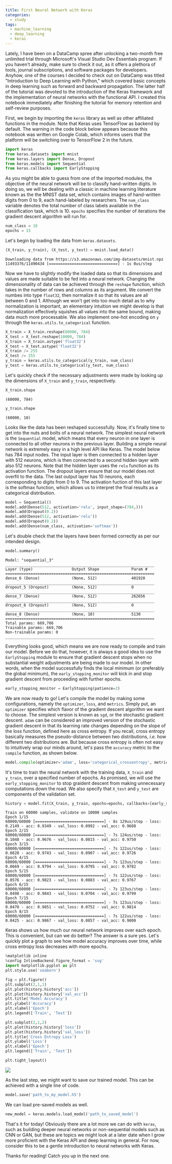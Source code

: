 ```yaml
---
title: First Neural Network with Keras
categories:
  - study
tags:
  - machine_learning
  - deep_learning
  - keras
---
```


Lately, I have been on a DataCamp spree after unlocking a two-month free unlimited trial through Microsoft's Visual Studio Dev Essentials program. If you haven't already, make sure to check it out, as it offers a plethora of tools, journal subscriptions, and software packages for developers. Anyhow, one of the courses I decided to check out on DataCamp was titled "Introduction to Deep Learning with Python," which covered basic concepts in deep learning such as forward and backward propagation. The latter half of the tutorial was devoted to the introduction of the Keras framework and the implementation of neural networks with the functional API. I created this notebook immediately after finishing the tutorial for memory retention and self-review purposes.

First, we begin by importing the `keras` library as well as other affiliated functions in the module. Note that Keras uses TensorFlow as backend by default. The warning in the code block below appears because this notebook was written on Google Colab, which informs users that the platform will be switching over to TensorFlow 2 in the future. 


```python
import keras
from keras.datasets import mnist
from keras.layers import Dense, Dropout
from keras.models import Sequential
from keras.callbacks import EarlyStopping
```

As you might be able to guess from one of the imported modules, the objective of the neural network will be to classify hand-written digits. In doing so, we will be dealing with a classic in machine learning literature known as the the MNIST data set, which contains images of hand-written digits from 0 to 9, each hand-labeled by researchers. The `num_class` variable denotes the total number of class labels available in the classification task, which is 10. `epochs` specifies the number of iterations the gradient descent algorithm will run for. 


```python
num_class = 10
epochs = 15
```

Let's begin by loading the data from `keras.datasets`.


```python
(X_train, y_train), (X_test, y_test) = mnist.load_data()
```

    Downloading data from https://s3.amazonaws.com/img-datasets/mnist.npz
    11493376/11490434 [==============================] - 1s 0us/step


Now we have to slightly modify the loaded data so that its dimensions and values are made suitable to be fed into a neural network. Changing the dimensionality of data can be achieved through the `reshape` function, which takes in the number of rows and columns as its argument. We convert the numbes into type `float32`, then normalize it so that its values are all between 0 and 1. Although we won't get into too much detail as to why normalization is important, an elementary intuition we might develop is that normalization effectively squishes all values into the same bound, making data much more processable. We also implement one-hot encoding on `y` through the `keras.utils.to_categorical` function.


```python
X_train = X_train.reshape(60000, 784)
X_test = X_test.reshape(10000, 784)
X_train = X_train.astype('float32')
X_test = X_test.astype('float32')
X_train /= 255
X_test /= 255
y_train = keras.utils.to_categorical(y_train, num_class)
y_test = keras.utils.to_categorical(y_test, num_class)
```

Let's quickly check if the necessary adjustments were made by looking up the dimensions of `X_train` and `y_train`, respectively.


```python
X_train.shape
```




    (60000, 784)




```python
y_train.shape
```




    (60000, 10)



Looks like the data has been reshaped successfully. Now, it's finally time to get into the nuts and bolts of a neural network. The simplest neural network is the `Sequential` model, which means that every neuron in one layer is connected to all other neurons in the previous layer. Building a simple neural network is extremely easy in a high level API like Keras. The model below has 784 input nodes. The input layer is then connected to a hidden layer with 512 neurons, which is then connected to a second hidden layer with also 512 neurons. Note that the hidden layer uses the `relu` function as its activation function. The dropout layers ensure that our model does not overfit to the data. The last output layer has 10 neurons, each corresponding to digits from 0 to 9. The activation fuction of this last layer is the softmax function, which allows us to interpret the final results as a categorical distribution. 


```python
model = Sequential()
model.add(Dense(512, activation='relu', input_shape=(784,)))
model.add(Dropout(0.2))
model.add(Dense(512, activation='relu'))
model.add(Dropout(0.2))
model.add(Dense(num_class, activation='softmax'))
```

Let's double check that the layers have been formed correctly as per our intended design. 


```python
model.summary()
```

    Model: "sequential_3"
    _________________________________________________________________
    Layer (type)                 Output Shape              Param #   
    =================================================================
    dense_6 (Dense)              (None, 512)               401920    
    _________________________________________________________________
    dropout_5 (Dropout)          (None, 512)               0         
    _________________________________________________________________
    dense_7 (Dense)              (None, 512)               262656    
    _________________________________________________________________
    dropout_6 (Dropout)          (None, 512)               0         
    _________________________________________________________________
    dense_8 (Dense)              (None, 10)                5130      
    =================================================================
    Total params: 669,706
    Trainable params: 669,706
    Non-trainable params: 0
    _________________________________________________________________


Everything looks good, which means we are now ready to compile and train our model. Before we do that, however, it is always a good idea to use the `EarlyStopping` module to ensure that gradient descent stops when no substantial weight adjustments are being made to our model. In other words, when the model successfully finds the local minimum (or preferably the global minimum), the `early_stopping_monitor` will kick in and stop gradient descent from proceeding with further epochs. 


```python
early_stopping_monitor = EarlyStopping(patience=2)
```

We are now ready to go! Let's compile the model by making some configurations, namely the `optimizer`, `loss`, and `metrics`. Simply put, an `optimizer` specifies which flavor of the gradient descent algorithm we want to choose. The simplest version is known as `sgd`, or the stochastic gradient descent. `adam` can be considered an improved version of the stochastic gradient descent in that its learning rate changes depending on the slope of the loss function, defined here as cross entropy. If you recall, cross entropy basically measures the pseudo-distance between two distributions, *i.e.* how different two distributions are. But because cross entropy is often not easy to intuitively wrap our minds around, let's pass the `accuracy` metric to the `compile` function, as shown below.


```python
model.compile(optimizer='adam', loss='categorical_crossentropy', metrics=['accuracy'])
```

It's time to train the neural network with the training data, `X_train` and `y_train`, over a specified number of epochs. As promised, we will use the `early_stopping_monitor` to stop graident descent from making unnecessary computations down the road. We also specify that `X_test` and `y_test` are components of the validation set. 


```python
history = model.fit(X_train, y_train, epochs=epochs, callbacks=[early_stopping_monitor], validation_data=(X_test, y_test))
```

    Train on 60000 samples, validate on 10000 samples
    Epoch 1/15
    60000/60000 [==============================] - 8s 129us/step - loss: 0.2149 - acc: 0.9349 - val_loss: 0.0992 - val_acc: 0.9688
    Epoch 2/15
    60000/60000 [==============================] - 7s 124us/step - loss: 0.1048 - acc: 0.9676 - val_loss: 0.0815 - val_acc: 0.9750
    Epoch 3/15
    60000/60000 [==============================] - 7s 122us/step - loss: 0.0820 - acc: 0.9743 - val_loss: 0.0907 - val_acc: 0.9726
    Epoch 4/15
    60000/60000 [==============================] - 7s 123us/step - loss: 0.0669 - acc: 0.9794 - val_loss: 0.0795 - val_acc: 0.9782
    Epoch 5/15
    60000/60000 [==============================] - 7s 122us/step - loss: 0.0576 - acc: 0.9823 - val_loss: 0.0883 - val_acc: 0.9767
    Epoch 6/15
    60000/60000 [==============================] - 7s 123us/step - loss: 0.0498 - acc: 0.9843 - val_loss: 0.0704 - val_acc: 0.9799
    Epoch 7/15
    60000/60000 [==============================] - 7s 123us/step - loss: 0.0470 - acc: 0.9851 - val_loss: 0.0752 - val_acc: 0.9814
    Epoch 8/15
    60000/60000 [==============================] - 7s 122us/step - loss: 0.0425 - acc: 0.9867 - val_loss: 0.0857 - val_acc: 0.9800


Keras shows us how much our neural network improves over each epoch. This is convenient, but can we do better? The answer is a sure yes. Let's quickly plot a graph to see how model accuracy improves over time, while cross entropy loss decreases with more epochs. 


```python
%matplotlib inline
%config InlineBackend.figure_format = 'svg'
import matplotlib.pyplot as plt
plt.style.use('seaborn')

fig = plt.figure()
plt.subplot(2,1,1)
plt.plot(history.history['acc'])
plt.plot(history.history['val_acc'])
plt.title('Model Accuracy')
plt.ylabel('Accuracy')
plt.xlabel('Epoch')
plt.legend(['Train', 'Test'])

plt.subplot(2,1,2)
plt.plot(history.history['loss'])
plt.plot(history.history['val_loss'])
plt.title('Cross Entropy Loss')
plt.ylabel('Loss')
plt.xlabel('Epoch')
plt.legend(['Train', 'Test'])

plt.tight_layout()
```


<img src="/assets/images/2020-01-15-first-keras_files/2020-01-15-first-keras_23_0.svg">


As the last step, we might want to save our trained model. This can be achieved with a single line of code.


```python
model.save('path_to_my_model.h5')
```

We can load pre-saved models as well.


```python
new_model = keras.models.load_model('path_to_saved_model')
```

That's it for today! Obviously there are a lot more we can do with `keras`, such as building deeper neural networks or non-sequential models such as CNN or GAN, but these are topics we might look at a later date when I grow more proficient with the Keras API and deep learning in general. For now, consider this to be a gentle introduction to neural networks with Keras. 

Thanks for reading! Catch you up in the next one.
